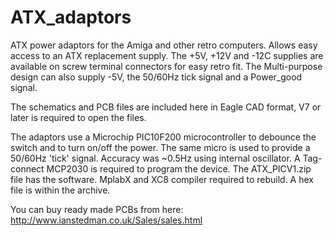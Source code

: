 # ATX_adaptors
ATX power adaptors for the Amiga and other retro computers. Allows easy access to an ATX replacement supply. The +5V, +12V and -12C supplies are available on screw terminal connectors for easy retro fit. The Multi-purpose design can also supply -5V, the 50/60Hz tick signal and a Power_good signal.

The schematics and PCB files are included here in Eagle CAD format, V7 or later is required to open the files.

The adaptors use a Microchip PIC10F200 microcontroller to debounce the switch and to turn on/off the power. The same micro is used to provide a 50/60Hz 'tick' signal. Accuracy was ~0.5Hz using internal oscillator. A Tag-connect MCP2030 is required to program the device. The ATX_PICV1.zip file has the software. MplabX and XC8 compiler required to rebuild. A hex file is within the archive.

You can buy ready made PCBs from here: http://www.ianstedman.co.uk/Sales/sales.html
